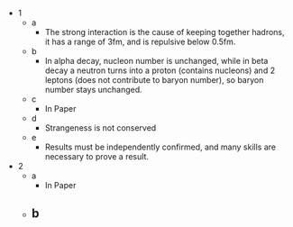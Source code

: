 - 1
	- a
		- The strong interaction is the cause of keeping together hadrons, it has a range of 3fm, and is repulsive below 0.5fm.
	- b
		- In alpha decay, nucleon number is unchanged, while in beta decay a neutron turns into a proton (contains nucleons) and 2 leptons (does not contribute to baryon number), so baryon number stays unchanged.
	- c
		- In Paper
	- d
		- Strangeness is not conserved
	- e
		- Results must be independently confirmed, and many skills are necessary to prove a result.
- 2
	- a
		- In Paper
	- b
		- 